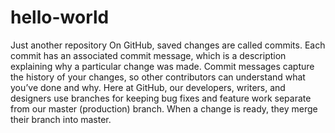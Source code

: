 # hello-world
Just another repository
On GitHub, saved changes are called commits. Each commit has an associated commit message, which is a description explaining why a particular change was made. Commit messages capture the history of your changes, so other contributors can understand what you’ve done and why.
Here at GitHub, our developers, writers, and designers use branches for keeping bug fixes and feature work separate from our master (production) branch. When a change is ready, they merge their branch into master.
